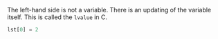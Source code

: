 The left-hand side is not a variable.
There is an updating of the variable itself.
This is called the `lvalue` in C.
```python
lst[0] = 2
```
